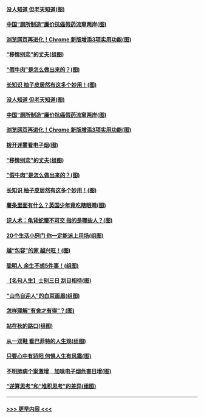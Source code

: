 #### [没人知道 但老天知道(图)](../pages/p8/907731.md?t=09181522) 
#### [中国“厕所制造”廉价抗癌假药流窜两岸(图)](../pages/p8/907723.md?t=09181522) 
#### [浏览网页再进化！Chrome 新版增添3项实用功能(图)](../pages/p8/907714.md?t=09181522) 
#### [“移情别恋”的丈夫(组图)](../pages/p8/907644.md?t=09181522) 
#### [“假牛肉”是怎么做出来的？(图)](../pages/p8/907668.md?t=09181522) 
#### [长知识 柚子皮居然有这多个妙用！(图)](../pages/p8/907425.md?t=09181522) 
#### [没人知道 但老天知道(图)](../pages/p8/907731.md?t=09181522) 
#### [中国“厕所制造”廉价抗癌假药流窜两岸(图)](../pages/p8/907723.md?t=09181522) 
#### [浏览网页再进化！Chrome 新版增添3项实用功能(图)](../pages/p8/907714.md?t=09181522) 
#### [拨开迷雾看电子烟(图)](../pages/p8/907427.md?t=09181522) 
#### [“移情别恋”的丈夫(组图)](../pages/p8/907644.md?t=09181522) 
#### [“假牛肉”是怎么做出来的？(图)](../pages/p8/907668.md?t=09181522) 
#### [长知识 柚子皮居然有这多个妙用！(图)](../pages/p8/907425.md?t=09181522) 
#### [薯条里面有什么？英国少年竟吃瞎眼睛(图)](../pages/p8/907381.md?t=09181522) 
#### [识人术：龟背蛇腰不可交 指的是哪些人？(图)](../pages/p8/907503.md?t=09181522) 
#### [20个生活小窍门 你一定能派上用场(组图)](../pages/p8/907510.md?t=09181522) 
#### [越“包容”的家 越兴旺！(图)](../pages/p8/907328.md?t=09181522) 
#### [聪明人 余生不想5件事！(组图)](../pages/p8/907364.md?t=09181522) 
#### [【名句人生】士别三日 刮目相待(图)](../pages/p8/906988.md?t=09181522) 
#### [“山鸟自迎人”的白耳画眉(组图)](../pages/p8/907332.md?t=09181522) 
#### [怎样理解“有舍才有得”？(图)](../pages/p8/906872.md?t=09181522) 
#### [站在秋的路口(组图)](../pages/p8/906914.md?t=09181522) 
#### [从一双鞋 看巴菲特的人生观(组图)](../pages/p8/907311.md?t=09181522) 
#### [只要心中有骄阳 何惧人生有风霜(图)](../pages/p8/907320.md?t=09181522) 
#### [不明肺病个案激增　加味电子烟危害日增(图)](../pages/p8/907307.md?t=09181522) 
#### [“逆算思考”和“堆积思考”的差异(组图)](../pages/p8/907229.md?t=09181522) 

----
#### [ >>> 更早内容 <<< ](../indexes/p8-earlier.md)
